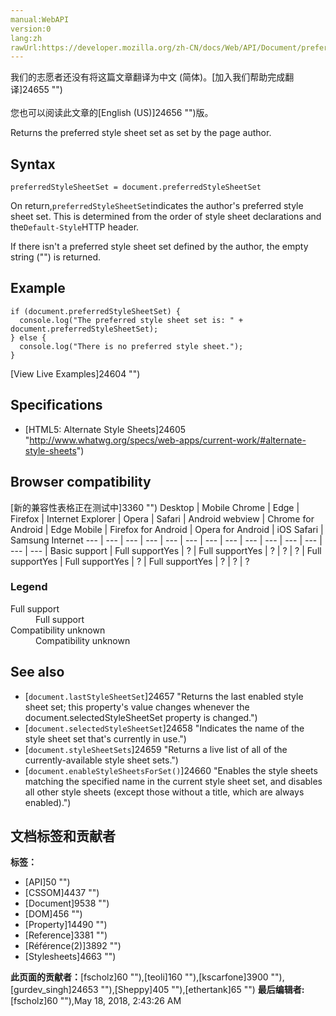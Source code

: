 ```yaml
---
manual:WebAPI
version:0
lang:zh
rawUrl:https://developer.mozilla.org/zh-CN/docs/Web/API/Document/preferredStyleSheetSet
---
```




<bdi>我们的志愿者还没有将这篇文章翻译为<bdi>中文 (简体)</bdi>。[加入我们帮助完成翻译]24655 "")<br></br>您也可以阅读此文章的[English (US)]24656 "")版。</bdi>






Returns the preferred style sheet set as set by the page author.


## Syntax<a name="Syntax"></a>

```
preferredStyleSheetSet = document.preferredStyleSheetSet

```


On return,`preferredStyleSheetSet`indicates the author&#39;s preferred style sheet set. This is determined from the order of style sheet declarations and the`Default-Style`HTTP header.



If there isn&#39;t a preferred style sheet set defined by the author, the empty string (&quot;&quot;) is returned.


## Example<a name="Example"></a>

```
if (document.preferredStyleSheetSet) {
  console.log("The preferred style sheet set is: " + document.preferredStyleSheetSet);
} else {
  console.log("There is no preferred style sheet.");
}
```


[View Live Examples]24604 "")


## Specifications<a name="Specification"></a>

* [HTML5: Alternate Style Sheets]24605 "http://www.whatwg.org/specs/web-apps/current-work/#alternate-style-sheets")

## Browser compatibility<a name="Browser_compatibility"></a>




[新的兼容性表格正在测试中<i></i>]3360 "")
<abbr>Desktop<i></i></abbr> | <abbr>Mobile<i></i></abbr> 
<abbr>Chrome<i></i></abbr> | <abbr>Edge<i></i></abbr> | <abbr>Firefox<i></i></abbr> | <abbr>Internet Explorer<i></i></abbr> | <abbr>Opera<i></i></abbr> | <abbr>Safari<i></i></abbr> | <abbr>Android webview<i></i></abbr> | <abbr>Chrome for Android<i></i></abbr> | <abbr>Edge Mobile<i></i></abbr> | <abbr>Firefox for Android<i></i></abbr> | <abbr>Opera for Android<i></i></abbr> | <abbr>iOS Safari<i></i></abbr> | <abbr>Samsung Internet<i></i></abbr> 
 ---  |  ---  |  ---  |  ---  |  ---  |  ---  |  ---  |  ---  |  ---  |  ---  |  ---  |  ---  |  ---  |  ---  | 
Basic support | <abbr>Full support</abbr>Yes | <abbr>?</abbr> | <abbr>Full support</abbr>Yes | <abbr>?</abbr> | <abbr>?</abbr> | <abbr>?</abbr> | <abbr>Full support</abbr>Yes | <abbr>Full support</abbr>Yes | <abbr>?</abbr> | <abbr>Full support</abbr>Yes | <abbr>?</abbr> | <abbr>?</abbr> | <abbr>?</abbr> 


### Legend<a name="Legend"></a>
<dl><dt id=''><abbr>Full support</abbr></dt><dd>Full support</dd><dt id=''><abbr>Compatibility unknown</abbr></dt><dd>Compatibility unknown</dd></dl>





## See also<a name="See_also"></a>

* [`document.lastStyleSheetSet`]24657 "Returns the last enabled style sheet set; this property's value changes whenever the document.selectedStyleSheetSet property is changed.")
* [`document.selectedStyleSheetSet`]24658 "Indicates the name of the style sheet set that's currently in use.")
* [`document.styleSheetSets`]24659 "Returns a live list of all of the currently-available style sheet sets.")
* [`document.enableStyleSheetsForSet()`]24660 "Enables the style sheets matching the specified name in the current style sheet set, and disables all other style sheets (except those without a title, which are always enabled).")



## 文档标签和贡献者
**标签：**
* [API]50 "")
* [CSSOM]4437 "")
* [Document]9538 "")
* [DOM]456 "")
* [Property]14490 "")
* [Reference]3381 "")
* [Référence(2)]3892 "")
* [Stylesheets]4663 "")

**此页面的贡献者：**[fscholz]60 ""),[teoli]160 ""),[kscarfone]3900 ""),[gurdev_singh]24653 ""),[Sheppy]405 ""),[ethertank]65 "")
**最后编辑者:**[fscholz]60 ""),<time>May 18, 2018, 2:43:26 AM</time>


